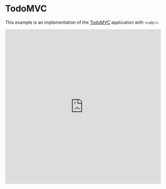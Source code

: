 # TodoMVC

This example is an implementation of the [TodoMVC](https://todomvc.com) application with `<ceb/>`.

<iframe src="https://codesandbox.io/embed/ceb-example-todomvc-with-messaging-gro12?fontsize=14&module=%2Fsrc%2Fui%2FUiApp.ts&theme=light&view=preview"
style="width:100%; height:500px; border:0; border-radius: 4px; overflow:hidden;"
title="&lt;ceb/&gt; ~ example - TodoMVC"
allow="accelerometer; ambient-light-sensor; camera; encrypted-media; geolocation; gyroscope; hid; microphone; midi; payment; usb; vr; xr-spatial-tracking"
sandbox="allow-forms allow-modals allow-popups allow-presentation allow-same-origin allow-scripts"></iframe>
